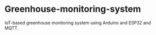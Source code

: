 # Greenhouse-monitoring-system
IoT-based greenhouse monitoring system using Arduino and ESP32 and MQTT.

